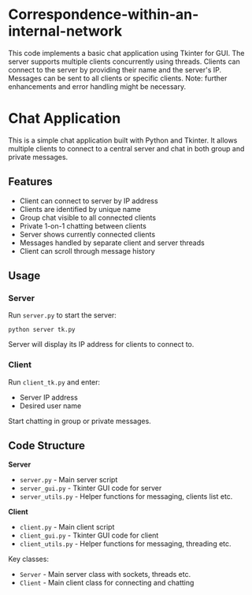 # Correspondence-within-an-internal-network
This code implements a basic chat application using Tkinter for GUI. The server supports multiple clients concurrently using threads. Clients can connect to the server by providing their name and the server's IP. Messages can be sent to all clients or specific clients. Note: further enhancements and error handling might be necessary.
# Chat Application 

This is a simple chat application built with Python and Tkinter. It allows multiple clients to connect to a central server and chat in both group and private messages.

## Features

- Client can connect to server by IP address
- Clients are identified by unique name
- Group chat visible to all connected clients
- Private 1-on-1 chatting between clients 
- Server shows currently connected clients
- Messages handled by separate client and server threads
- Client can scroll through message history

## Usage 

### Server

Run `server.py` to start the server:

`python server tk.py`

Server will display its IP address for clients to connect to. 

### Client

Run `client_tk.py` and enter:

- Server IP address
- Desired user name

Start chatting in group or private messages.

## Code Structure

**Server**

- `server.py` - Main server script
- `server_gui.py` - Tkinter GUI code for server 
- `server_utils.py` - Helper functions for messaging, clients list etc.

**Client**

- `client.py` - Main client script
- `client_gui.py` - Tkinter GUI code for client
- `client_utils.py` - Helper functions for messaging, threading etc.  

Key classes:

- `Server` - Main server class with sockets, threads etc. 
- `Client` - Main client class for connecting and chatting
